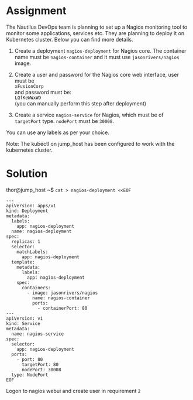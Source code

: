 # Assignment
The Nautilus DevOps team is planning to set up a Nagios monitoring tool to monitor some applications, services etc. 
They are planning to deploy it on Kubernetes cluster. Below you can find more details.

1) Create a deployment `nagios-deployment` for Nagios core. The container name must be `nagios-container` and it must use `jasonrivers/nagios` image.

2) Create a user and password for the Nagios core web interface,
  user must be  
    `xFusionCorp`  
  and password must be:  
    `LQfKeWWxWD`  
  (you can manually perform this step after deployment)

3) Create a service `nagios-service` for Nagios, which must be of `targetPort` type. `nodePort` must be `30008`.

You can use any labels as per your choice.

Note: The kubectl on jump_host has been configured to work with the kubernetes cluster.

# Solution
thor@jump_host ~$ `cat > nagios-deployment <<EOF`
```
---
apiVersion: apps/v1
kind: Deployment
metadata:
  labels:
    app: nagios-deployment
  name: nagios-deployment
spec:
  replicas: 1
  selector:
    matchLabels:
      app: nagios-deployment
  template:
    metadata:
      labels:
        app: nagios-deployment
    spec:
      containers:
        - image: jasonrivers/nagios
          name: nagios-container
          ports:
            - containerPort: 80
---
apiVersion: v1
kind: Service
metadata:
  name: nagios-service
spec:
  selector:
    app: nagios-deployment
  ports:
    - port: 80
      targetPort: 80
      nodePort: 30008
  type: NodePort
EOF
```
Logon to nagios webui and create user in requirement `2`
